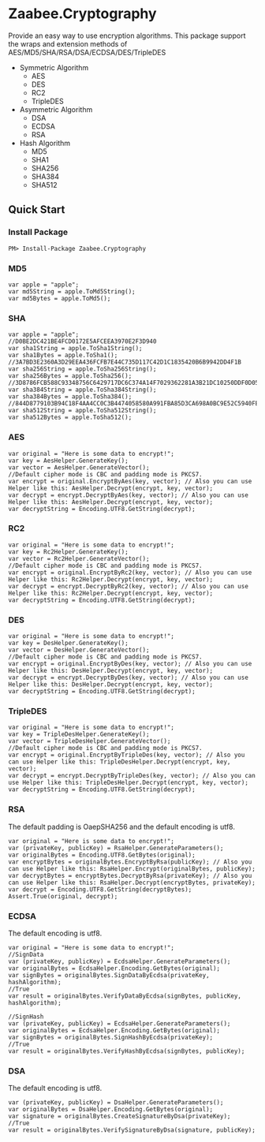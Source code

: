 # Zaabee.Cryptography

Provide an easy way to use encryption algorithms. This package support the wraps and extension methods of AES/MD5/SHA/RSA/DSA/ECDSA/DES/TripleDES

- Symmetric Algorithm
  - AES
  - DES
  - RC2
  - TripleDES
- Asymmetric Algorithm
  - DSA
  - ECDSA
  - RSA
- Hash Algorithm
  - MD5
  - SHA1
  - SHA256
  - SHA384
  - SHA512

## Quick Start

### Install Package

```Shell
PM> Install-Package Zaabee.Cryptography
```

### MD5

```CSharp
var apple = "apple";
var md5String = apple.ToMd5String();
var md5Bytes = apple.ToMd5();
```

### SHA

```CSharp
var apple = "apple";
//D0BE2DC421BE4FCD0172E5AFCEEA3970E2F3D940
var sha1String = apple.ToSha1String();
var sha1Bytes = apple.ToSha1();
//3A7BD3E2360A3D29EEA436FCFB7E44C735D117C42D1C1835420B6B9942DD4F1B
var sha256String = apple.ToSha256String();
var sha256Bytes = apple.ToSha256();
//3D8786FCB588C93348756C6429717DC6C374A14F7029362281A3B21DC10250DDF0D0578052749822EB08BC0DC1E68B0F
var sha384String = apple.ToSha384String();
var sha384Bytes = apple.ToSha384();
//844D8779103B94C18F4AA4CC0C3B4474058580A991FBA85D3CA698A0BC9E52C5940FEB7A65A3A290E17E6B23EE943ECC4F73E7490327245B4FE5D5EFB590FEB2
var sha512String = apple.ToSha512String();
var sha512Bytes = apple.ToSha512();
```

### AES

```CSharp
var original = "Here is some data to encrypt!";
var key = AesHelper.GenerateKey();
var vector = AesHelper.GenerateVector();
//Default cipher mode is CBC and padding mode is PKCS7.
var encrypt = original.EncryptByAes(key, vector); // Also you can use Helper like this: AesHelper.Decrypt(encrypt, key, vector);
var decrypt = encrypt.DecryptByAes(key, vector); // Also you can use Helper like this: AesHelper.Decrypt(encrypt, key, vector);
var decryptString = Encoding.UTF8.GetString(decrypt);
```

### RC2

```CSharp
var original = "Here is some data to encrypt!";
var key = Rc2Helper.GenerateKey();
var vector = Rc2Helper.GenerateVector();
//Default cipher mode is CBC and padding mode is PKCS7.
var encrypt = original.EncryptByRc2(key, vector); // Also you can use Helper like this: Rc2Helper.Decrypt(encrypt, key, vector);
var decrypt = encrypt.DecryptByRc2(key, vector); // Also you can use Helper like this: Rc2Helper.Decrypt(encrypt, key, vector);
var decryptString = Encoding.UTF8.GetString(decrypt);
```

### DES

```CSharp
var original = "Here is some data to encrypt!";
var key = DesHelper.GenerateKey();
var vector = DesHelper.GenerateVector();
//Default cipher mode is CBC and padding mode is PKCS7.
var encrypt = original.EncryptByDes(key, vector); // Also you can use Helper like this: DesHelper.Decrypt(encrypt, key, vector);
var decrypt = encrypt.DecryptByDes(key, vector); // Also you can use Helper like this: DesHelper.Decrypt(encrypt, key, vector);
var decryptString = Encoding.UTF8.GetString(decrypt);
```

### TripleDES

```CSharp
var original = "Here is some data to encrypt!";
var key = TripleDesHelper.GenerateKey();
var vector = TripleDesHelper.GenerateVector();
//Default cipher mode is CBC and padding mode is PKCS7.
var encrypt = original.EncryptByTripleDes(key, vector); // Also you can use Helper like this: TripleDesHelper.Decrypt(encrypt, key, vector);
var decrypt = encrypt.DecryptByTripleDes(key, vector); // Also you can use Helper like this: TripleDesHelper.Decrypt(encrypt, key, vector);
var decryptString = Encoding.UTF8.GetString(decrypt);
```

### RSA

The default padding is OaepSHA256 and the default encoding is utf8.

```CSharp
var original = "Here is some data to encrypt!";
var (privateKey, publicKey) = RsaHelper.GenerateParameters();
var originalBytes = Encoding.UTF8.GetBytes(original);
var encryptBytes = originalBytes.EncryptByRsa(publicKey); // Also you can use Helper like this: RsaHelper.Encrypt(originalBytes, publicKey);
var decryptBytes = encryptBytes.DecryptByRsa(privateKey); // Also you can use Helper like this: RsaHelper.Decrypt(encryptBytes, privateKey);
var decrypt = Encoding.UTF8.GetString(decryptBytes);
Assert.True(original, decrypt);
```

### ECDSA

The default encoding is utf8.

```CSharp
var original = "Here is some data to encrypt!";
//SignData
var (privateKey, publicKey) = EcdsaHelper.GenerateParameters();
var originalBytes = EcdsaHelper.Encoding.GetBytes(original);
var signBytes = originalBytes.SignDataByEcdsa(privateKey, hashAlgorithm);
//True
var result = originalBytes.VerifyDataByEcdsa(signBytes, publicKey, hashAlgorithm);
```

```CSharp
//SignHash
var (privateKey, publicKey) = EcdsaHelper.GenerateParameters();
var originalBytes = EcdsaHelper.Encoding.GetBytes(original);
var signBytes = originalBytes.SignHashByEcdsa(privateKey);
//True
var result = originalBytes.VerifyHashByEcdsa(signBytes, publicKey);
```

### DSA

The default encoding is utf8.

```CSharp
var (privateKey, publicKey) = DsaHelper.GenerateParameters();
var originalBytes = DsaHelper.Encoding.GetBytes(original);
var signature = originalBytes.CreateSignatureByDsa(privateKey);
//True
var result = originalBytes.VerifySignatureByDsa(signature, publicKey);
```

